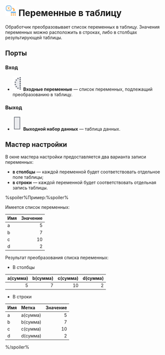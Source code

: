 # ![Переменные в таблицу](../../images/icons/components/variablestodata_default.svg) Переменные в таблицу

Обработчик преобразовывает список переменных в таблицу. Значения переменных можно расположить в строках, либо в столбцах результирующей таблицы.

## Порты

### Вход

* ![Входные переменные](../../images/icons/app/node/ports/inputs-optional/variable_inactive.svg) **Входные переменные** — список переменных, подлежащий преобразованию в таблицу.

### Выход

* ![Выходной набор данных](../../images/icons/app/node/ports/outputs/table_inactive.svg) **Выходной набор данных** — таблица данных.

## Мастер настройки

В окне мастера настройки предоставляется два варианта записи переменных:

* **в столбцы** — каждой переменной будет соответствовать отдельное поле таблицы;
* **в строки** — каждой переменной будет соответствовать отдельная запись таблицы.

%spoiler%Пример:%spoiler%

Имеется список переменных:

| Имя | Значение |
| :-- | --: |
| a   |  5 |
| b   |  7 |
| c   | 10 |
| d   |  2 |

Результат преобразования списка переменных:

* В столбцы

| a(сумма) | b(сумма) | c(сумма) | d(сумма) |
| ---: | ---: | ---: | ---: |
| 5 | 7 | 10 | 2 |

* В строки

| Имя | Метка | Значение |
| :-- | :-- | --: |
| a | a(сумма) | 5 |
| b | b(сумма) | 7 |
| c | c(сумма) | 10 |
| d | d(сумма) | 2 |

%/spoiler%